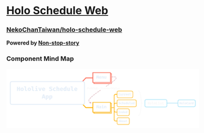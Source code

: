 # [Holo Schedule Web](/build)

### [NekoChanTaiwan/holo-schedule-web](https://github.com/NekoChanTaiwan/holo-schedule-web)

**Powered by [Non-stop-story](https://github.com/YunzheZJU/non-stop-story)**
### Component Mind Map
![Component Mind Map](https://raw.githubusercontent.com/NekoChanTaiwan/holo-schedule-web/main/img/Hololive%20Schedule%20App_300_v2.webp)
